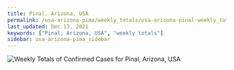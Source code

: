 ```yaml
---
title: Pinal, Arizona, USA
permalink: /usa-arizona-pima/weekly_totals/usa-arizona-pinal-weekly_totals.html
last_updated: Dec 13, 2021
keywords: ["Pinal, Arizona, USA", "weekly totals"]
sidebar: usa-arizona-pima_sidebar
---
```


![Weekly Totals of Confirmed Cases for Pinal, Arizona, USA](/covid_tracker/images/graphs/usa-arizona-pinal-weekly_totals_graph.png)
